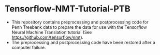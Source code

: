 # Tensorflow-NMT-Tutorial-PTB
- This repository contains preprocessing and postprocessing code for Penn Treebank data to prepare the data for use with the Tensorflow Neural Machine Translation tutorial (See https://github.com/tensorflow/nmt).
- The preprocessing and postprocessing code have been restored after a computer failure.
